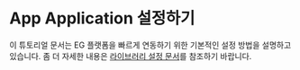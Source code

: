 # App Application 설정하기

이 튜토리얼 문서는 EG 플랫폼을 빠르게 연동하기 위한 기본적인 설정 방법을 설명하고 있습니다. 좀 더 자세한 내용은 [라이브러리 설정 문서](/_draft/setting/init.md)를 참조하기 바랍니다. 